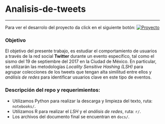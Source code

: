 # Analisis-de-tweets
***

Para ver el desarrolo del proyecto da click en el siguiente botón: 
[![Proyecto](https://img.shields.io/badge/Documentaci%C3%B3n-HTML-blue)](https://htmlpreview.github.io/?https://github.com/caroacostatovany/analisis-de-tweets/blob/main/docs/final_document.html)

### Objetivo

El objetivo del presente trabajo, es estudiar el comportamiento de usuarios a través de la red social **Twitter** durante un evento específico, tal como el sismo del 19 de septiembre del 2017 en la Ciudad de México. En particular, se utilizarán las metodologías *Locality Sensitive Hashing (LSH)* para agrupar colecciones de los tweets que tengan alta similitud entre ellos y *análisis de redes* para identificar usuarios clave en este tipo de eventos.

### Descripción del repo y requerimientos:

- Utilizamos Python para realizar la descarga y limpieza del texto, ruta: `notebooks/`.
- Utilizamos R para realizar el *LSH* y el *análisis de redes*, ruta: `r/`. 
- Los archivos del documento final se encuentran en `docs/`.
